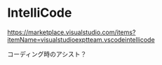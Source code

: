 # IntelliCode

<https://marketplace.visualstudio.com/items?itemName=visualstudioexptteam.vscodeintellicode>

コーディング時のアシスト？
